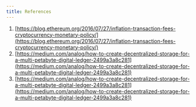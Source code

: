 ```yaml
---
title: References
---
```


1. [https://blog.ethereum.org/2016/07/27/inflation-transaction-fees-cryptocurrency-monetary-policy/](https://blog.ethereum.org/2016/07/27/inflation-transaction-fees-cryptocurrency-monetary-policy/)
2. [https://medium.com/analog/how-to-create-decentralized-storage-for-a-multi-petabyte-digital-ledger-2499a3a8c281](https://medium.com/analog/how-to-create-decentralized-storage-for-a-multi-petabyte-digital-ledger-2499a3a8c281)
3. [https://medium.com/analog/how-to-create-decentralized-storage-for-a-multi-petabyte-digital-ledger-2499a3a8c281](https://medium.com/analog/how-to-create-decentralized-storage-for-a-multi-petabyte-digital-ledger-2499a3a8c281)
